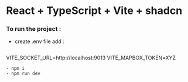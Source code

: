 # React + TypeScript + Vite + shadcn 

### To run the project : 

- create .env file add :
  ```
  
VITE_SOCKET_URL=http://localhost:9013
VITE_MAPBOX_TOKEN=XYZ

  ```
- npm i
- npm run dev
